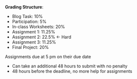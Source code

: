 **Grading Structure**:
 - Blog Task: 10%
 - Participation: 5%
 - In-class Worksheets: 20%
 - Assignment 1: 11.25%
 - Assignment 2: 22.5% <- Hard
 - Assignment 3: 11.25%
 - Final Project: 20%

Assignments due at 5 pm on their due date
 - Can take an additional 48 hours to submit with no penalty
 - 48 hours before the deadline, no more help for assignments